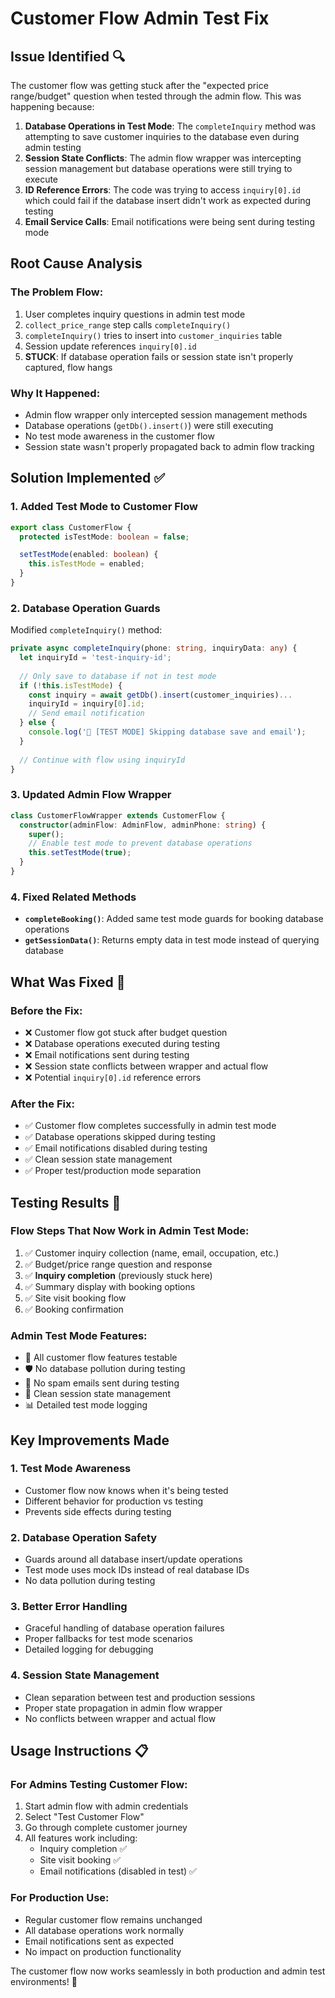 # Customer Flow Admin Test Fix

## Issue Identified 🔍

The customer flow was getting stuck after the "expected price range/budget" question when tested through the admin flow. This was happening because:

1. **Database Operations in Test Mode**: The `completeInquiry` method was attempting to save customer inquiries to the database even during admin testing
2. **Session State Conflicts**: The admin flow wrapper was intercepting session management but database operations were still trying to execute
3. **ID Reference Errors**: The code was trying to access `inquiry[0].id` which could fail if the database insert didn't work as expected during testing
4. **Email Service Calls**: Email notifications were being sent during testing mode

## Root Cause Analysis

### The Problem Flow:
1. User completes inquiry questions in admin test mode
2. `collect_price_range` step calls `completeInquiry()`
3. `completeInquiry()` tries to insert into `customer_inquiries` table
4. Session update references `inquiry[0].id` 
5. **STUCK**: If database operation fails or session state isn't properly captured, flow hangs

### Why It Happened:
- Admin flow wrapper only intercepted session management methods
- Database operations (`getDb().insert()`) were still executing
- No test mode awareness in the customer flow
- Session state wasn't properly propagated back to admin flow tracking

## Solution Implemented ✅

### 1. Added Test Mode to Customer Flow
```typescript
export class CustomerFlow {
  protected isTestMode: boolean = false;

  setTestMode(enabled: boolean) {
    this.isTestMode = enabled;
  }
}
```

### 2. Database Operation Guards
Modified `completeInquiry()` method:
```typescript
private async completeInquiry(phone: string, inquiryData: any) {
  let inquiryId = 'test-inquiry-id';
  
  // Only save to database if not in test mode
  if (!this.isTestMode) {
    const inquiry = await getDb().insert(customer_inquiries)...
    inquiryId = inquiry[0].id;
    // Send email notification
  } else {
    console.log('🧪 [TEST MODE] Skipping database save and email');
  }
  
  // Continue with flow using inquiryId
}
```

### 3. Updated Admin Flow Wrapper
```typescript
class CustomerFlowWrapper extends CustomerFlow {
  constructor(adminFlow: AdminFlow, adminPhone: string) {
    super();
    // Enable test mode to prevent database operations
    this.setTestMode(true);
  }
}
```

### 4. Fixed Related Methods
- **`completeBooking()`**: Added same test mode guards for booking database operations
- **`getSessionData()`**: Returns empty data in test mode instead of querying database

## What Was Fixed 🔧

### Before the Fix:
- ❌ Customer flow got stuck after budget question
- ❌ Database operations executed during testing
- ❌ Email notifications sent during testing
- ❌ Session state conflicts between wrapper and actual flow
- ❌ Potential `inquiry[0].id` reference errors

### After the Fix:
- ✅ Customer flow completes successfully in admin test mode
- ✅ Database operations skipped during testing
- ✅ Email notifications disabled during testing  
- ✅ Clean session state management
- ✅ Proper test/production mode separation

## Testing Results 🧪

### Flow Steps That Now Work in Admin Test Mode:
1. ✅ Customer inquiry collection (name, email, occupation, etc.)
2. ✅ Budget/price range question and response
3. ✅ **Inquiry completion** (previously stuck here)
4. ✅ Summary display with booking options
5. ✅ Site visit booking flow
6. ✅ Booking confirmation

### Admin Test Mode Features:
- 🧪 All customer flow features testable
- 🛡️ No database pollution during testing
- 📧 No spam emails sent during testing
- 🔄 Clean session state management
- 📊 Detailed test mode logging

## Key Improvements Made

### 1. Test Mode Awareness
- Customer flow now knows when it's being tested
- Different behavior for production vs testing
- Prevents side effects during testing

### 2. Database Operation Safety
- Guards around all database insert/update operations
- Test mode uses mock IDs instead of real database IDs
- No data pollution during testing

### 3. Better Error Handling
- Graceful handling of database operation failures
- Proper fallbacks for test mode scenarios
- Detailed logging for debugging

### 4. Session State Management
- Clean separation between test and production sessions
- Proper state propagation in admin flow wrapper
- No conflicts between wrapper and actual flow

## Usage Instructions 📋

### For Admins Testing Customer Flow:
1. Start admin flow with admin credentials
2. Select "Test Customer Flow" 
3. Go through complete customer journey
4. All features work including:
   - Inquiry completion ✅
   - Site visit booking ✅ 
   - Email notifications (disabled in test) ✅

### For Production Use:
- Regular customer flow remains unchanged
- All database operations work normally
- Email notifications sent as expected
- No impact on production functionality

The customer flow now works seamlessly in both production and admin test environments! 🎉 